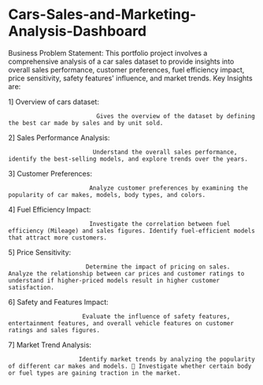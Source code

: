 # Cars-Sales-and-Marketing-Analysis-Dashboard

 Business Problem Statement: 
           This portfolio project involves a comprehensive analysis of a car sales dataset to provide insights into overall sales performance, customer preferences, fuel efficiency impact, price sensitivity, 
            safety features' influence, and market trends. Key Insights are: 

 1] Overview of cars dataset: 
 
                             Gives the overview of the dataset by defining the best car made by sales and by unit sold. 
           
 2] Sales Performance Analysis: 
 
                            Understand the overall sales performance, identify the best-selling models, and explore trends over the years. 
           
 3] Customer Preferences: 
 
                           Analyze customer preferences by examining the popularity of car makes, models, body types, and colors. 
           
 4] Fuel Efficiency Impact: 
 
                           Investigate the correlation between fuel efficiency (Mileage) and sales figures. Identify fuel-efficient models that attract more customers. 
           
 5] Price Sensitivity: 
 
                          Determine the impact of pricing on sales. Analyze the relationship between car prices and customer ratings to understand if higher-priced models result in higher customer satisfaction. 
           
 6] Safety and Features Impact: 
 
                         Evaluate the influence of safety features, entertainment features, and overall vehicle features on customer ratings and sales figures. 
           
 7] Market Trend Analysis: 
 
                        Identify market trends by analyzing the popularity of different car makes and models.  Investigate whether certain body or fuel types are gaining traction in the market. 
 
